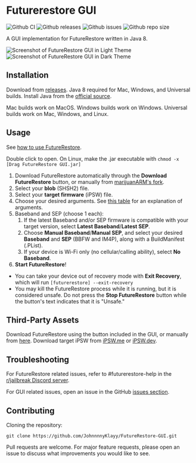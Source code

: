 # Futurerestore GUI
![Github CI](https://img.shields.io/github/workflow/status/JohnnnnyKlayy/FutureRestore-GUI/Java%20CI%20with%20Gradle.svg)
![Github releases](https://img.shields.io/github/v/release/JohnnnnyKlayy/FutureRestore-GUI?include_prereleases.svg)
![Github issues](https://img.shields.io/github/issues/JohnnnnyKlayy/FutureRestore-GUI.svg)
![Github repo size](https://img.shields.io/github/repo-size/JohnnnnyKlayy/FutureRestore-GUI.svg)

A GUI implementation for FutureRestore written in Java 8.

![Screenshot of FutureRestore GUI in Light Theme](.github/FutureRestoreGUILight.png?raw=true "FutureRestore GUI")
![Screenshot of FutureRestore GUI in Dark Theme](.github/FutureRestoreGUIDark.png?raw=true "FutureRestore GUI")

## Installation

Download from [releases](https://github.com/JohnnnnyKlayy/FutureRestore-GUI/releases). Java 8 required for Mac, Windows, and Universal builds. Install Java from the [official source](https://www.java.com/download/).

Mac builds work on MacOS.
Windows builds work on Windows.
Universal builds work on Mac, Windows, and Linux.

## Usage

See [how to use FutureRestore](https://github.com/marijuanARM/futurerestore#how-to-use).

Double click to open. On Linux, make the .jar executable with `chmod -x [Drag FutureRestore GUI.jar]`

1. Download FutureRestore automatically through the **Download FutureRestore** button, or manually from [marijuanARM's fork](https://github.com/marijuanARM/futurerestore/releases).
2. Select your **blob** (SHSH2) file.
3. Select your **target firmware** (iPSW) file.
4. Choose your desired arguments. See [this table](https://github.com/marijuanARM/futurerestore#help) for an explanation of arguments.
5. Baseband and SEP (choose 1 each):
    1. If the latest Baseband and/or SEP firmware is compatible with your target version, select **Latest Baseband**/**Latest SEP**.
    2. Choose **Manual Baseband**/**Manual SEP**, and select your desired **Baseband** and **SEP** (BBFW and IM4P), along with a BuildManifest (.PList).
    3. If your device is Wi-Fi only (no cellular/calling ability), select **No Baseband**.
6. **Start FutureRestore**!

- You can take your device out of recovery mode with **Exit Recovery**, which will run `[futurerestore] --exit-recovery`
- You may kill the FutureRestore process while it is running, but it is considered unsafe. Do not press the **Stop FutureRestore** button while the button's text indicates that it is "Unsafe."

## Third-Party Assets

Download FutureRestore using the button included in the GUI, or manually from [here](https://github.com/marijuanARM/futurerestore/releases). Download target iPSW from [iPSW.me](https://ipsw.me) or [iPSW.dev](https://ipsw.dev).

## Troubleshooting

For FutureRestore related issues, refer to #futurerestore-help in the [r/jailbreak Discord server](https://discord.gg/GaCUYSDGt9).

For GUI related issues, open an issue in the GitHub [issues section](https://github.com/JohnnnnyKlayy/FutureRestore-GUI/issues).

## Contributing

Cloning the repository:
```
git clone https://github.com/JohnnnnyKlayy/FutureRestore-GUI.git
```

Pull requests are welcome. For major feature requests, please open an issue to discuss what improvements you would like to see.
